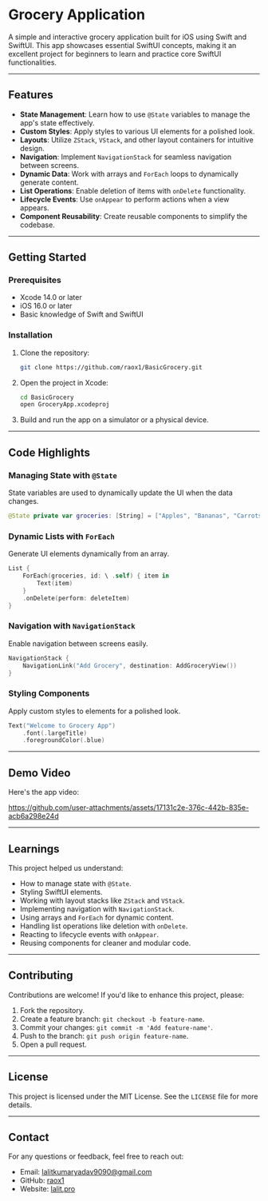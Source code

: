 # Grocery Application

A simple and interactive grocery application built for iOS using Swift and SwiftUI. This app showcases essential SwiftUI concepts, making it an excellent project for beginners to learn and practice core SwiftUI functionalities.

---

## Features

- **State Management**: Learn how to use `@State` variables to manage the app's state effectively.
- **Custom Styles**: Apply styles to various UI elements for a polished look.
- **Layouts**: Utilize `ZStack`, `VStack`, and other layout containers for intuitive design.
- **Navigation**: Implement `NavigationStack` for seamless navigation between screens.
- **Dynamic Data**: Work with arrays and `ForEach` loops to dynamically generate content.
- **List Operations**: Enable deletion of items with `onDelete` functionality.
- **Lifecycle Events**: Use `onAppear` to perform actions when a view appears.
- **Component Reusability**: Create reusable components to simplify the codebase.

---

## Getting Started

### Prerequisites

- Xcode 14.0 or later
- iOS 16.0 or later
- Basic knowledge of Swift and SwiftUI

### Installation

1. Clone the repository:
   ```bash
   git clone https://github.com/raox1/BasicGrocery.git
   ```
2. Open the project in Xcode:
   ```bash
   cd BasicGrocery
   open GroceryApp.xcodeproj
   ```
3. Build and run the app on a simulator or a physical device.

---

## Code Highlights

### Managing State with `@State`
State variables are used to dynamically update the UI when the data changes.
```swift
@State private var groceries: [String] = ["Apples", "Bananas", "Carrots"]
```

### Dynamic Lists with `ForEach`
Generate UI elements dynamically from an array.
```swift
List {
    ForEach(groceries, id: \ .self) { item in
        Text(item)
    }
    .onDelete(perform: deleteItem)
}
```

### Navigation with `NavigationStack`
Enable navigation between screens easily.
```swift
NavigationStack {
    NavigationLink("Add Grocery", destination: AddGroceryView())
}
```

### Styling Components
Apply custom styles to elements for a polished look.
```swift
Text("Welcome to Grocery App")
    .font(.largeTitle)
    .foregroundColor(.blue)
```

---

## Demo Video

Here's the app video:



https://github.com/user-attachments/assets/17131c2e-376c-442b-835e-acb6a298e24d



---

## Learnings

This project helped us understand:

- How to manage state with `@State`.
- Styling SwiftUI elements.
- Working with layout stacks like `ZStack` and `VStack`.
- Implementing navigation with `NavigationStack`.
- Using arrays and `ForEach` for dynamic content.
- Handling list operations like deletion with `onDelete`.
- Reacting to lifecycle events with `onAppear`.
- Reusing components for cleaner and modular code.

---

## Contributing

Contributions are welcome! If you'd like to enhance this project, please:

1. Fork the repository.
2. Create a feature branch: `git checkout -b feature-name`.
3. Commit your changes: `git commit -m 'Add feature-name'`.
4. Push to the branch: `git push origin feature-name`.
5. Open a pull request.

---

## License

This project is licensed under the MIT License. See the `LICENSE` file for more details.

---

## Contact

For any questions or feedback, feel free to reach out:

- Email: [lalitkumaryadav9090@gmail.com](mailto:lalitkumaryadav9090@gmail.com)
- GitHub: [raox1](https://github.com/raox1)
- Website: [lalit.pro](https://lalit.pro)
